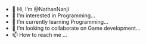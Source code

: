 - 👋 Hi, I’m @NathanNanji
- 👀 I’m interested in Programming...
- 🌱 I’m currently learning Programming...
- 💞️ I’m looking to collaborate on Game development...
- 📫 How to reach me ...

<!---
NathanNanji/NathanNanji is a ✨ special ✨ repository because its `README.md` (this file) appears on your GitHub profile.
You can click the Preview link to take a look at your changes.
--->
